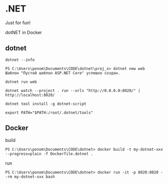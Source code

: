 # .NET

Just for fun!

dotNET in Docker

## dotnet
```
dotnet --info

PS C:\Users\ponom\Documents\CODE\dotnet\proj_x> dotnet new web
Шаблон "Пустой шаблон ASP.NET Core" успешно создан.

dotnet run web

dotnet watch --project . run --urls "http://0.0.0.0:8020/" | http://localhost:8020/
```

```
dotnet tool install -g dotnet-script

export PATH="$PATH:/root/.dotnet/tools"
```

## Docker

build
```
PS C:\Users\ponom\Documents\CODE\dotnet> docker build -t my-dotnet-xxx --progress=plain -f Dockerfile.dotnet .
```
run
```
PS C:\Users\ponom\Documents\CODE\dotnet> docker run -it -p 8020:8020 --rm my-dotnet-xxx bash
```